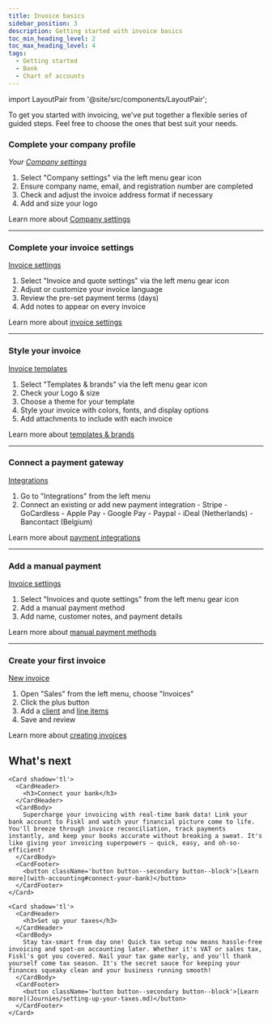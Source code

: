 ```yaml
---
title: Invoice basics
sidebar_position: 3
description: Getting started with invoice basics
toc_min_heading_level: 2
toc_max_heading_level: 4
tags:
  - Getting started
  - Bank
  - Chart of accounts
---
```


import LayoutPair from '@site/src/components/LayoutPair';

To get you started with invoicing, we've put together a flexible series of guided steps. Feel free to choose the ones that best suit your needs.

### Complete your company profile

<LayoutPair imageUrl="https://demo.fiskl.com/e/clzslzx7e000ojs0c77egmpf2/tour">

  *Your [Company settings](https://my.fiskl.com/company-settings)*

  1. Select "Company settings" via the left menu gear icon
  1. Ensure company name, email, and registration number are completed
  1. Check and adjust the invoice address format if necessary
  1. Add and size your logo

  Learn more about [Company settings](../Settings-Configurations/company-settings)

</LayoutPair>

---

### Complete your invoice settings

<LayoutPair imageUrl="https://demo.fiskl.com/e/clztlpcv10064jx0cn42tfo2h/tour">

  [Invoice settings](https://my.fiskl.com/invoice-settings)

  1. Select "Invoice and quote settings" via the left menu gear icon
  2. Adjust or customize your invoice language
  3. Review the pre-set payment terms (days)
  4. Add notes to appear on every invoice

  Learn more about [invoice settings](../Settings-Configurations/invoice-and-quote-settings)

</LayoutPair>

---

### Style your invoice

<LayoutPair imageUrl="https://demo.fiskl.com/e/clzuy4p0a006tlb0cgamuga8e/tour">

  [Invoice templates](https://my.fiskl.com/templates)

  1. Select "Templates & brands" via the left menu gear icon
  2. Check your Logo & size
  3. Choose a theme for your template
  4. Style your invoice with colors, fonts, and display options
  5. Add attachments to include with each invoice

  Learn more about [templates & brands](../Settings-Configurations/templates-and-brands)

</LayoutPair>

---

### Connect a payment gateway

<LayoutPair imageUrl="https://demo.fiskl.com/e/clzslzx7e000ojs0c77egmpf2/tour">

  [Integrations](https://my.fiskl.com/integration/payment)

  1. Go to "Integrations" from the left menu
  2. Connect an existing or add new payment integration
    - Stripe
    - GoCardless
    - Apple Pay
    - Google Pay
    - Paypal
    - iDeal (Netherlands)
    - Bancontact (Belgium)

  Learn more about [payment integrations](../Integrations/Payment-Gateways/_category_.json)

</LayoutPair>

---

### Add a manual payment

<LayoutPair imageUrl="https://demo.fiskl.com/e/clzslzx7e000ojs0c77egmpf2/tour">

  [Invoice settings](https://my.fiskl.com/invoice-settings)

  1. Select "Invoices and quote settings" from the left menu gear icon
  2. Add a manual payment method
  3. Add name, customer notes, and payment details

  Learn more about [manual payment methods](../Settings-Configurations/invoice-and-quote-settings#payment-methods)

</LayoutPair>

---

### Create your first invoice

<LayoutPair imageUrl="https://demo.fiskl.com/e/clzslzx7e000ojs0c77egmpf2/tour">

  [New invoice](https://my.fiskl.com/invoices/new)

  1. Open "Sales" from the left menu, choose "Invoices"
  2. Click the plus button
  3. Add a [client](../Core-Features/Clients-Vendors/clients.md) and [line items](../Core-Features/Line-Items/_category_.json)
  4. Save and review

  Learn more about [creating invoices](../Core-Features/Invoicing/creating-invoices)

</LayoutPair>

## What's next

  <CardContainer>

    <Card shadow='tl'>
      <CardHeader>
        <h3>Connect your bank</h3>
      </CardHeader>
      <CardBody>
        Supercharge your invoicing with real-time bank data! Link your bank account to Fiskl and watch your financial picture come to life. You'll breeze through invoice reconciliation, track payments instantly, and keep your books accurate without breaking a sweat. It's like giving your invoicing superpowers – quick, easy, and oh-so-efficient!
      </CardBody>
      <CardFooter>
        <button className='button button--secondary button--block'>[Learn more](with-accounting#connect-your-bank)</button>
      </CardFooter>
    </Card>

    <Card shadow='tl'>
      <CardHeader>
        <h3>Set up your taxes</h3>
      </CardHeader>
      <CardBody>
        Stay tax-smart from day one! Quick tax setup now means hassle-free invoicing and spot-on accounting later. Whether it's VAT or sales tax, Fiskl's got you covered. Nail your tax game early, and you'll thank yourself come tax season. It's the secret sauce for keeping your finances squeaky clean and your business running smooth!
      </CardBody>
      <CardFooter>
        <button className='button button--secondary button--block'>[Learn more](Journies/setting-up-your-taxes.md)</button>
      </CardFooter>
    </Card>
  </CardContainer>
